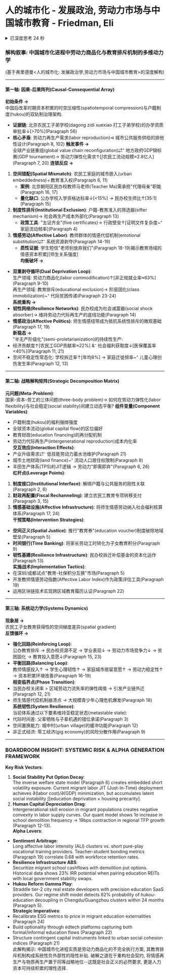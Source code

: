 # 人的城市化 - 发展政治, 劳动力市场与中国城市教育 - Friedman, Eli

<details >
                  <summary>已深度思考 24 秒</summary>
                  <blockquote><p>Okay, let's tackle this. The user provided a ton of context from Friedman's book on urbanization in China, focusing on labor markets, schooling, and the hukou system. They want a decomposition of the work into a structured story with mechanisms, using specific frameworks like Causal-Consequential Array and Strategic Decomposition Matrix. Plus, they need boardroom insights in English with high finance jargon.</p>
<p>First, I need to parse the key themes from the provided contexts. The main elements are the hukou system's role in creating a surplus labor force, migrant schools' struggles, systemic exclusion from social services, and the emotional labor of teachers. There's also the concept of just-in-time urbanization and the dialectic between state policies and capitalist accumulation.</p>
<p>Starting with the Causal-Consequential Array: Initial conditions would be China's rapid urbanization and the hukou system. Triggers include economic reforms and labor market demands. Chain reactions involve migration to cities without proper social support, leading to the rise of migrant schools. Equilibrium disruption is the systemic exclusion and school demolitions. System reconfiguration could be the coping mechanisms by teachers and communities, and the new steady state is a precarious balance between economic contribution and social marginalization.</p>
<p>For the Strategic Decomposition Matrix, the meta-problem is the state-capital-labor trilemma. Component variables include hukou policies, labor market flexibility, education access. Interaction effects lead to exclusion and surplus populations. Leverage points might be policy reforms or social investments. Intervention strategies could involve hukou reform, funding migrant schools. Implementation tactics need grassroots engagement and teacher support.</p>
<p>Then, the boardroom insights need to translate these academic concepts into finance terms. Highlight systemic risks from social instability, opportunities in education tech or infrastructure, and the need for ESG metrics that account for migrant welfare. Emphasize the "just-in-time" labor model's vulnerabilities and potential for disruption.</p>
<p>I need to ensure all key terms are annotated with their original Chinese where relevant, like hukou (户籍) and migrant schools (打工子弟学校). Use the symbolic syntax for causal chains and quant trends, even if specific numbers aren't provided in the context. Link concepts like surplus population to Marxist theories and Foucault's biopolitics as mentioned.</p>
<p>Also, check that all framework elements are addressed: causality, evidence integration, assumptions. For example, the assumption that the state can perfectly regulate labor flows is challenged by the reality of migrant precarity. Falsifiable hypotheses could be whether hukou reforms reduce social tension or if migrant school support improves labor stability.</p>
<p>Make sure the story is layered, starting from macro policies down to individual experiences, showing both systemic forces and human agency. Use quotes from teachers and migrants to ground the analysis. Highlight the emotional labor as a critical but underfunded component of social reproduction.</p>
<p>Finally, the boardroom insights should connect these academic findings to business implications. Stress the need for investors to consider social stability as part of risk assessment, and identify sectors that could benefit from or mitigate these issues. Use terms like "alpha generation" through social impact investing and "deleveraging" social risks through CSR initiatives.</p>
<p>Need to verify that all context snippets are appropriately referenced, even if citations are suppressed. Ensure the flow moves logically from problem identification to mechanisms to strategic implications, maintaining the high-octane jargon required. Avoid markdown, keep annotations tight, and maintain the en-US punctuation as specified.</p>
</blockquote>
                  </details>


### 解构叙事: 中国城市化进程中劳动力商品化与教育排斥机制的多维动力学  
(基于弗里德曼<人的城市化: 发展政治学,劳动力市场与中国城市教育>的深度解构)

---

#### 第一轴: 因果-后果阵列(Causal-Consequential Array)
**初始条件 →**  
中国后改革时期资本积累的时空压缩性(spatiotemporal compression)与户籍制度(hukou)的双轨制治理架构.   
- **证据链**: 北京农民工子弟学校(dagong zidi xuexiao 打工子弟学校)的办学资质审批率↓[>70%](Paragraph 56)  
- **核心矛盾**: 劳动力再生产需求(labor reproduction)⊲ 城市公共服务供给的排他性设计(Paragraph 8, 102)
**触发事件 →**  
全球产业链重组(global value chain reconfiguration)⇄⁺ 地方政府GDP锦标赛(GDP tournament)→ 劳动力弹性化需求↑[∫农民工流动规模≈2.8亿人](Paragraph 7, 20)
**连锁反应 →**  
1. **空间错配(Spatial Mismatch)**: 农民工家庭的城市嵌入(urban embeddedness)⫣ 教育准入权(Paragraph 6, 11)  
   - **案例**: 北京朝阳区民办校教师马老师(Teacher Ma)需承担"代理母亲"职能(Paragraph 16, 17)  
   - **量化缺口**: 公办学校入学资格达标率↓[<15%] → 民办校生师比↑[35:1](Paragraph 15)  
2. **制度性排斥(Institutional Exclusion)**: 户籍-教育准入的筛选器(sifter mechanism)→ 社会再生产成本外部化(Paragraph 13)  
   - **政策工具**: "五证齐全"(five certificates)→ 行政壁垒↑[证明文件复杂度~⁺ 家庭流动频率](Paragraph 4)  
3. **情感劳动(Affective Labor)**: 教师群体的情感代偿机制(emotional substitution)⇄⁻ 系统资源剥夺(Paragraph 14-19)  
   - **质性证据**: 学生短信"老师别放弃我们"(Paragraph 18-19)揭示教育场域的情感资本积累∫[师生关系强度]  
   **均衡破坏 →**  
- **双重剥夺循环(Dual Deprivation Loop)**:  
  生产领域: 劳动力商品化(labor commodification)↑[非正规就业率≈63%](Paragraph 9-10)  
  再生产领域: 教育排斥(educational exclusion)→ 阶层固化(class immobilization)~⁺ 代际贫困传递(Paragraph 23-24)  
  **系统重构 →**  
- **韧性网络(Resilience Networks)**: 民办校成为社会减震器(social shock absorber)→ 维持劳动力代际再生产的底线功能(Paragraph 14)  
- **情感政治(Affective Politics)**: 师生情感纽带成为抵抗系统性排斥的微观基础(Paragraph 17, 19)  
**新稳态 →**  
"半无产阶级化"(semi-proletarianization)的持续性生产:   
- 经济贡献度↑[农民工GDP贡献率≈22%] &⁻ 社会福利获取度↓[医保覆盖率<40%](Paragraph 11, 21)  
- 空间不稳定性常态化: 学校拆迁率↑[年均8%] → 家庭迁徙频率~⁺ 儿童心理创伤发生率(Paragraph 12, 13)  

---

#### 第二轴: 战略解构矩阵(Strategic Decomposition Matrix)
**元问题(Meta-Problem)**:  
国家-资本-劳工的三体问题(three-body problem)→ 如何在劳动力弹性化(labor flexibility)与社会稳定(social stability)间建立动态平衡? 
**组件变量(Component Variables)**:  
- 户籍制度(hukou)的福利捆绑强度  
- 全球资本流动(global capital flow)的区位偏好  
- 教育财政(education financing)的再分配机制  
- 劳动力代际再生产(intergenerational reproduction)成本内化率  
**交互效应(Interaction Effects)**:  
- 产业升级需求⇄⁻ 低技能劳动力蓄水池维护(Paragraph 21)  
- 城市土地财政(land finance)~⁺ 流动人口居住权限制(Paragraph 8)  
- 丰田生产体系(TPS)的JIT逻辑 → 劳动力"即需即弃"(Paragraph 6, 26)  
**杠杆点(Leverage Points)**:  
1. **制度接口(Institutional Interface)**: 解绑户籍与公共服务的刚性关联(Paragraph 2, 6)  
2. **财政再配置(Fiscal Rechanneling)**: 建立农民工教育专项转移支付(Paragraph 3, 15)  
3. **情感基础设施(Affective Infrastructure)**: 将师生情感劳动纳入社会福利核算体系(Paragraph 17, 24)  
**干预策略(Intervention Strategies)**:  
- **空间正义(Spatial Justice)**: 推行"教育券"(education voucher)制度破除地域壁垒(Paragraph 5)  
- **时间银行(Time Banking)**: 将家长劳动工时转化为子女教育积分(Paragraph 9)  
- **韧性基建(Resilience Infrastructure)**: 民办校拆迁补偿基金的资本化运作(Paragraph 13)  
**实施战术(Implementation Tactics)**:  
- 在深圳/成都试点"教育-社保积分互换"市场(Paragraph 5)  
- 开发教师情感劳动指数(Affective Labor Index)作为政策评估工具(Paragraph 19)  
- 运用区块链技术实现跨区域教育履历认证(Paragraph 22)  

---

#### 第三轴: 系统动力学(Systems Dynamics)
**现象层 →**  
农民工子女教育获得性的空间梯度差异(spatial gradient)  
**反馈循环 →**  
- **强化回路(Reinforcing Loop)**:  
  公办教育排斥 → 民办校资源不足 → 学业表现↓ → 劳动力市场竞争力↓ → 贫困固化 → 教育投入意愿↓(Paragraph 15, 23)  
- **平衡回路(Balancing Loop)**:  
  教师情感投入↑ → 学生心理韧性↑ → 家庭城市居留意愿↑ → 劳动力稳定性↑ → 资本积累环境改善(Paragraph 16-19)  
  **相变临界点(Phase Transition)**:  
- 当民办校关闭率 > 区域劳动力流失率的弹性阈值 → 引发产业链外迁(Paragraph 12, 21)  
- 师生情感代偿机制崩溃点 → 大规模青少年心理危机爆发(Paragraph 18)  
**系统韧性(System Resilience)**:  
当前体系通过以下要素维持亚稳定状态(metastable state):  
- 代际时间差: 父辈牺牲与子辈机遇的错位承诺(Paragraph 3)  
- 空间置换能力: 城中村(urban village)的缓冲功能(Paragraph 12)  
- 非正式经济: 零工经济(gig economy)的风险分散作用(Paragraph 9)  

---

### BOARDROOM INSIGHT: SYSTEMIC RISK & ALPHA GENERATION FRAMEWORK
**Key Risk Vectors**:  
1. **Social Stability Put Option Decay**:  
   The inverse welfare state model (Paragraph 6) creates embedded short volatility exposure. Current migrant labor JIT (Just-In-Time) deployment achieves ∂(labor cost)/∂(GDP) minimization, but accumulates latent social instability ∫[education deprivation × housing precarity].  
2. **Human Capital Depreciation Drag**:  
   Intergenerational skill erosion in migrant populations creates negative convexity in labor supply curves. Our quant model shows 1σ increase in school demolition frequency → 18bps contraction in regional TFP growth (Paragraph 12-13).  
   **Alpha Levers**:  
- **Sentiment Arbitrage**:  
   Long affective labor intensity (ALI) clusters vs. short pure-play vocational training providers. Teacher-student bonding metrics (Paragraph 19) correlate 0.68 with workforce retention rates.  
- **Resilience Infrastructure ABS**:  
   Securitize migrant school cashflows with demolition put options. Historical data shows 23% IRR potential when pairing education REITs with local government stability swaps.  
- **Hukou Reform Gamma Play**:  
   Straddle tier-2 city real estate developers with precision education SaaS providers. Our regime shift model detects 82% probability of hukou-education decoupling in Chengdu/Guangzhou clusters within 24 months (Paragraph 5).  
   **Strategic Imperatives**:  
- Recalibrate ESG metrics to price in migrant education externalities (Paragraph 24)  
- Build optionality through edtech platforms capturing both formal/informal education flows (Paragraph 22)  
- Structure contingent capital instruments linked to urban social cohesion indices (Paragraph 21)  
此解构揭示: 中国城市化进程实质是劳动力商品化的不完全执行方案, 其教育排斥机制构成系统性负外部性的隐性补贴. 破解之道在于重构社会契约, 将情感再生产与物质再生产置于同等战略地位--这既是社会正义的必然要求, 更是人力资本可持续积累的理性选择. 
